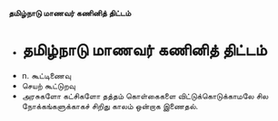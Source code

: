 **தமிழ்நாடு மாணவர் கணினித் திட்டம்**
- # தமிழ்நாடு மாணவர் கணினித் திட்டம்
- n. கூட்டிணைவு
- செயற் கூட்டுறவு
- அரசுகளோ கட்சிகளோ தத்தம் கொள்கைகளை விட்டுக்கொடுக்காமலே சில நோக்கங்களுக்காகச் சிறிது காலம் ஒன்றாக இணைதல்.


